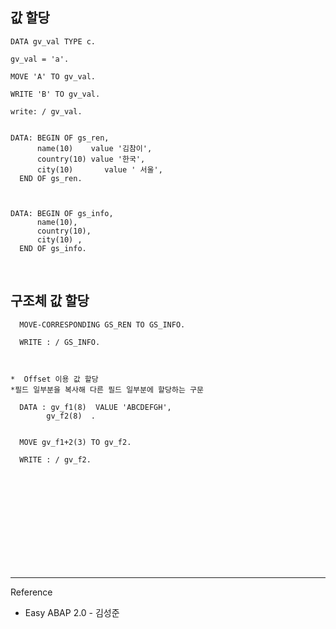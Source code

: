 ## 값 할당

```
DATA gv_val TYPE c.

gv_val = 'a'.

MOVE 'A' TO gv_val.

WRITE 'B' TO gv_val.

write: / gv_val.


DATA: BEGIN OF gs_ren,
      name(10)    value '김참이',
      country(10) value '한국',
      city(10)       value ' 서울',
  END OF gs_ren.



DATA: BEGIN OF gs_info,
      name(10),
      country(10),
      city(10) ,
  END OF gs_info.
```

<br/>

## 구조체 값 할당

```
  MOVE-CORRESPONDING GS_REN TO GS_INFO.

  WRITE : / GS_INFO.



*  Offset 이용 값 할당
*필드 일부분을 복사해 다른 필드 일부분에 할당하는 구문

  DATA : gv_f1(8)  VALUE 'ABCDEFGH',
        gv_f2(8)  .


  MOVE gv_f1+2(3) TO gv_f2.

  WRITE : / gv_f2.
```



<br/><br/><br/><br/><br/><br/><br/><br/><br/>

------------------------------------------------
Reference

- Easy ABAP 2.0 - 김성준 

